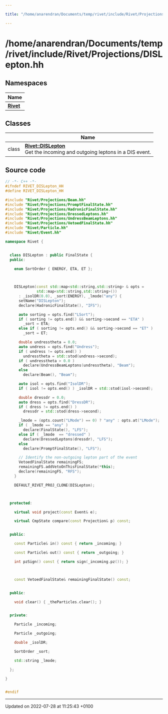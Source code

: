 ```yaml
---

title: "/home/anarendran/Documents/temp/rivet/include/Rivet/Projections/DISLepton.hh"

---
```


# /home/anarendran/Documents/temp/rivet/include/Rivet/Projections/DISLepton.hh



## Namespaces

| Name           |
| -------------- |
| **[Rivet](http://example.org/namespaces/namespacerivet/)**  |

## Classes

|                | Name           |
| -------------- | -------------- |
| class | **[Rivet::DISLepton](http://example.org/classes/classrivet_1_1dislepton/)** <br>Get the incoming and outgoing leptons in a DIS event.  |




## Source code

```cpp
// -*- C++ -*-
#ifndef RIVET_DISLepton_HH
#define RIVET_DISLepton_HH

#include "Rivet/Projections/Beam.hh"
#include "Rivet/Projections/PromptFinalState.hh"
#include "Rivet/Projections/HadronicFinalState.hh"
#include "Rivet/Projections/DressedLeptons.hh"
#include "Rivet/Projections/UndressBeamLeptons.hh"
#include "Rivet/Projections/VetoedFinalState.hh"
#include "Rivet/Particle.hh"
#include "Rivet/Event.hh"

namespace Rivet {


  class DISLepton : public FinalState {
  public:

    enum SortOrder { ENERGY, ETA, ET };
    


    DISLepton(const std::map<std::string,std::string> & opts =
              std::map<std::string,std::string>())
      : _isolDR(0.0), _sort(ENERGY), _lmode("any") {
      setName("DISLepton");
      declare(HadronicFinalState(), "IFS");

      auto sorting = opts.find("LSort");
      if ( sorting != opts.end() && sorting->second == "ETA" )
        _sort = ETA;
      else if ( sorting != opts.end() && sorting->second == "ET" )
        _sort = ET;

      double undresstheta = 0.0;
      auto undress = opts.find("Undress");
      if ( undress != opts.end() )
        undresstheta = std::stod(undress->second);
      if ( undresstheta > 0.0 )
        declare(UndressBeamLeptons(undresstheta), "Beam");
      else
        declare(Beam(), "Beam");

      auto isol = opts.find("IsolDR");
      if ( isol != opts.end() ) _isolDR = std::stod(isol->second);

      double dressdr = 0.0;
      auto dress = opts.find("DressDR");
      if ( dress != opts.end() )
        dressdr = std::stod(dress->second);

      _lmode = (opts.count("LMode") == 0) ? "any" : opts.at("LMode");
      if ( _lmode == "any" )
        declare(FinalState(), "LFS");
      else if ( _lmode  == "dressed" )
        declare(DressedLeptons(dressdr), "LFS");
      else
        declare(PromptFinalState(), "LFS");

      // Identify the non-outgoing lepton part of the event
      VetoedFinalState remainingFS;
      remainingFS.addVetoOnThisFinalState(*this);
      declare(remainingFS, "RFS");
    }

    DEFAULT_RIVET_PROJ_CLONE(DISLepton);



  protected:

    virtual void project(const Event& e);

    virtual CmpState compare(const Projection& p) const;


  public:

    const Particle& in() const { return _incoming; }

    const Particle& out() const { return _outgoing; }

    int pzSign() const { return sign(_incoming.pz()); }



    const VetoedFinalState& remainingFinalState() const;


  public:

    void clear() { _theParticles.clear(); }


  private:

    Particle _incoming;

    Particle _outgoing;

    double _isolDR;

    SortOrder _sort;

    std::string _lmode;

  };

}


#endif
```


-------------------------------

Updated on 2022-07-28 at 11:25:43 +0100
